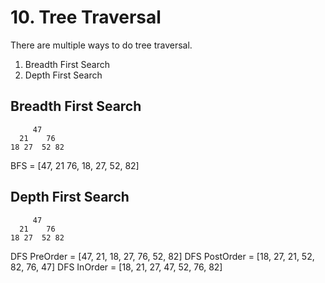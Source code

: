 # 10. Tree Traversal

There are multiple ways to do tree traversal.

1. Breadth First Search
2. Depth First Search

## Breadth First Search

```
     47
  21    76
18 27  52 82
```

BFS = [47, 21 76, 18, 27, 52, 82]

## Depth First Search

```
     47
  21    76
18 27  52 82
```

DFS PreOrder = [47, 21, 18, 27, 76, 52, 82]
DFS PostOrder = [18, 27, 21, 52, 82, 76, 47]
DFS InOrder = [18, 21, 27, 47, 52, 76, 82]